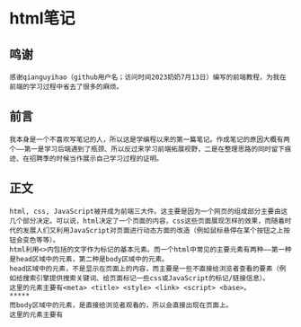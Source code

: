 # html笔记
## 鸣谢
    感谢qianguyihao（github用户名；访问时间2023奶奶7月13日）编写的前端教程，为我在前端的学习过程中省去了很多的麻烦。
## 前言
    我本身是一个不喜欢写笔记的人，所以这是学编程以来的第一篇笔记。作成笔记的原因大概有两个——第一是学习后端遇到了瓶颈、所以反过来学习前端拓展视野，二是在整理思路的同时留下痕迹、在招聘季的时候当作展示自己学习过程的证明。
## 正文
    html, css, JavaScript被并成为前端三大件。这主要是因为一个网页的组成部分主要由这几个部分决定。可以说，html决定了一个页面的内容，css这些页面展现怎样的效果，而随着时代的发展人们又利用JavaScript对页面进行动态方面的改造（例如鼠标悬停在某个按钮之上按钮会变色等等）。
    html利用<>内包括的文字作为标记的基本元素。而一个html中常见的主要元素有两种——第一种是head区域中的元素，第二种是body区域中的元素。
    head区域中的元素，不是显示在页面上的内容，而主要是一些不直接给浏览者查看的要素（例如给搜索引擎提供搜索关键词、给页面标记一些css或JavaScript的标记/链接信息）。
    这里的元素主要有<meta> <title> <style> <link> <script> <base>。
    *****
    而body区域中的元素，是直接给浏览者观看的，所以会直接出现在页面上。
    这里的元素主要有